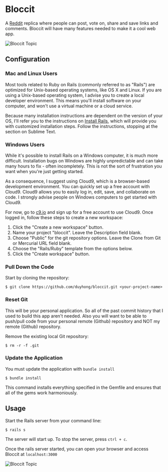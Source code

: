 # Bloccit

 A [Reddit](http://www.reddit.com/) replica where people can post, vote on, share and save links and comments. Bloccit will have many features needed to make it a cool web app.

 ![Bloccit Topic](../master/screenshots/bloccit_topic.png)

## Configuration
### Mac and Linux Users

Most tools related to Ruby on Rails (commonly referred to as "Rails") are optimized for Unix-based operating systems, like OS X and Linux. If you are using a Unix-based operating system, I advise you to create a local developer environment. This means you'll install software on your computer, and won't use a virtual machine or a cloud service.

Because many installation instructions are dependent on the version of your OS, I'll refer you to the instructions on [Install Rails](http://installrails.com/), which will provide you with customized installation steps. Follow the instructions, stopping at the section on Sublime Text.

### Windows Users

While it's possible to install Rails on a Windows computer, it is much more difficult. Installation bugs on Windows are highly unpredictable and can take many hours to fix - often incompletely. This is not the sort of frustration you want when you're just getting started.

As a consequence, I suggest using Cloud9, which is a browser-based development environment. You can quickly set up a free account with Cloud9. Cloud9 allows you to easily log in, edit, save, and collaborate on code. I strongly advise people on Windows computers to get started with Cloud9.

For now, go to [c9.io](https://c9.io/) and sign up for a free account to use Cloud9. Once logged in, follow these steps to create a new workspace:

  1. Click the "Create a new workspace" button.
  2. Name your project "bloccit". Leave the Description field blank.
  3. Choose "Public" for the git repository options. Leave the Clone from Git or Mercurial URL field blank.
  4. Choose the "Rails/Ruby" template from the options below.
  5. Click the "Create workspace" button.

### Pull Down the Code

  Start by cloning the repository:

  ```
  $ git clone https://github.com/duyhong/bloccit.git <your-project-name>
  ```

### Reset Git

   This will be your personal application. So all of the past commit history that I used to build this  app aren't needed. Also you will want to be able to push/pull code from your personal remote (Github) repository and NOT my remote (Github) repository.

   Remove the existing local Git repository:

   ```
   $ rm -r -f .git
   ```

### Update the Application

 You  must update the application with  `bundle install`

 ```
 $ bundle install
 ```
 This command installs everything specified in the Gemfile and ensures that all of the gems work harmoniously.

## Usage

 Start the Rails server from your command line:
 ```
 $ rails s
 ```
 The server will start up. To stop the server, press `ctrl + c`.

 Once the rails server started, you can open your browser and access Bloccit at `localhost:3000`

 ![Bloccit Topic](../master/screenshots/bloccit.png)
